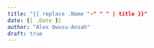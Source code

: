 ```yaml
---
title: "{{ replace .Name "-" " " | title }}"
date: {{ .Date }}
author: "Alex Owusu-Ansah"
draft: true
---
```


